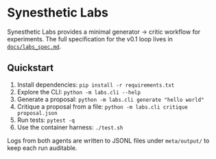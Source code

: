 # Synesthetic Labs

Synesthetic Labs provides a minimal generator → critic workflow for experiments. The
full specification for the v0.1 loop lives in [`docs/labs_spec.md`](docs/labs_spec.md).

## Quickstart
1. Install dependencies: `pip install -r requirements.txt`
2. Explore the CLI: `python -m labs.cli --help`
3. Generate a proposal: `python -m labs.cli generate "hello world"`
4. Critique a proposal from a file: `python -m labs.cli critique proposal.json`
5. Run tests: `pytest -q`
6. Use the container harness: `./test.sh`

Logs from both agents are written to JSONL files under `meta/output/` to
keep each run auditable.
